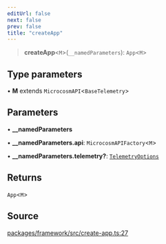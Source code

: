 ```yaml
---
editUrl: false
next: false
prev: false
title: "createApp"
---
```


> **createApp**\<`M`\>(`__namedParameters`): `App`\<`M`\>

## Type parameters

• **M** extends `MicrocosmAPI`\<`BaseTelemetry`\>

## Parameters

• **\_\_namedParameters**

• **\_\_namedParameters\.api**: `MicrocosmAPIFactory`\<`M`\>

• **\_\_namedParameters\.telemetry?**: [`TelemetryOptions`](../type-aliases/TelemetryOptions.md)

## Returns

`App`\<`M`\>

## Source

[packages/framework/src/create-app.ts:27](https://github.com/nodenogg-in/alpha-p2p/blob/abd15ac8ea05df755d6048ca2d2de6e86911127a/packages/framework/src/create-app.ts#L27)
